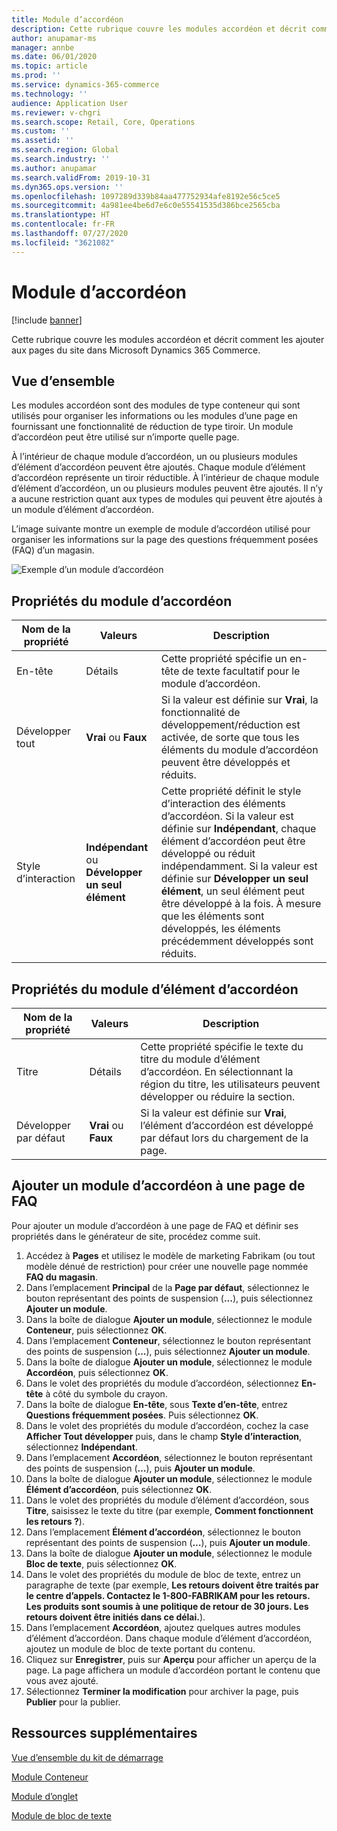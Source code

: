 ```yaml
---
title: Module d’accordéon
description: Cette rubrique couvre les modules accordéon et décrit comment les ajouter aux pages du site dans Microsoft Dynamics 365 Commerce.
author: anupamar-ms
manager: annbe
ms.date: 06/01/2020
ms.topic: article
ms.prod: ''
ms.service: dynamics-365-commerce
ms.technology: ''
audience: Application User
ms.reviewer: v-chgri
ms.search.scope: Retail, Core, Operations
ms.custom: ''
ms.assetid: ''
ms.search.region: Global
ms.search.industry: ''
ms.author: anupamar
ms.search.validFrom: 2019-10-31
ms.dyn365.ops.version: ''
ms.openlocfilehash: 1097289d339b84aa477752934afe8192e56c5ce5
ms.sourcegitcommit: 4a981ee4be6d7e6c0e55541535d386bce2565cba
ms.translationtype: HT
ms.contentlocale: fr-FR
ms.lasthandoff: 07/27/2020
ms.locfileid: "3621082"
---
```

# <a name="accordion-module"></a>Module d’accordéon

[!include [banner](includes/banner.md)]

Cette rubrique couvre les modules accordéon et décrit comment les ajouter aux pages du site dans Microsoft Dynamics 365 Commerce.

## <a name="overview"></a>Vue d’ensemble

Les modules accordéon sont des modules de type conteneur qui sont utilisés pour organiser les informations ou les modules d’une page en fournissant une fonctionnalité de réduction de type tiroir. Un module d’accordéon peut être utilisé sur n’importe quelle page.

À l’intérieur de chaque module d’accordéon, un ou plusieurs modules d’élément d’accordéon peuvent être ajoutés. Chaque module d’élément d’accordéon représente un tiroir réductible. À l’intérieur de chaque module d’élément d’accordéon, un ou plusieurs modules peuvent être ajoutés. Il n’y a aucune restriction quant aux types de modules qui peuvent être ajoutés à un module d’élément d’accordéon.

L’image suivante montre un exemple de module d’accordéon utilisé pour organiser les informations sur la page des questions fréquemment posées (FAQ) d’un magasin.

![Exemple d’un module d’accordéon](./media/ecommerce-accordion.PNG)

## <a name="accordion-module-properties"></a>Propriétés du module d’accordéon

| Nom de la propriété | Valeurs | Description |
|---------------|--------|-------------|
| En-tête | Détails | Cette propriété spécifie un en-tête de texte facultatif pour le module d’accordéon. |
| Développer tout | **Vrai** ou **Faux** | Si la valeur est définie sur **Vrai**, la fonctionnalité de développement/réduction est activée, de sorte que tous les éléments du module d’accordéon peuvent être développés et réduits. |
| Style d’interaction | **Indépendant** ou **Développer un seul élément** | Cette propriété définit le style d’interaction des éléments d’accordéon. Si la valeur est définie sur **Indépendant**, chaque élément d’accordéon peut être développé ou réduit indépendamment. Si la valeur est définie sur **Développer un seul élément**, un seul élément peut être développé à la fois. À mesure que les éléments sont développés, les éléments précédemment développés sont réduits. |

## <a name="accordion-item-module-properties"></a>Propriétés du module d’élément d’accordéon

| Nom de la propriété | Valeurs | Description |
|----------------|--------|-------------|
| Titre | Détails | Cette propriété spécifie le texte du titre du module d’élément d’accordéon. En sélectionnant la région du titre, les utilisateurs peuvent développer ou réduire la section. |
| Développer par défaut | **Vrai** ou **Faux** | Si la valeur est définie sur **Vrai**, l’élément d’accordéon est développé par défaut lors du chargement de la page. |

## <a name="add-an-accordion-module-to-a-faq-page"></a>Ajouter un module d’accordéon à une page de FAQ

Pour ajouter un module d’accordéon à une page de FAQ et définir ses propriétés dans le générateur de site, procédez comme suit.

1. Accédez à **Pages** et utilisez le modèle de marketing Fabrikam (ou tout modèle dénué de restriction) pour créer une nouvelle page nommée **FAQ du magasin**.
1. Dans l’emplacement **Principal** de la **Page par défaut**, sélectionnez le bouton représentant des points de suspension (**...**), puis sélectionnez **Ajouter un module**.
1. Dans la boîte de dialogue **Ajouter un module**, sélectionnez le module **Conteneur**, puis sélectionnez **OK**.
1. Dans l’emplacement **Conteneur**, sélectionnez le bouton représentant des points de suspension (**...**), puis sélectionnez **Ajouter un module**.
1. Dans la boîte de dialogue **Ajouter un module**, sélectionnez le module **Accordéon**, puis sélectionnez **OK**.
1. Dans le volet des propriétés du module d’accordéon, sélectionnez **En-tête** à côté du symbole du crayon.
1. Dans la boîte de dialogue **En-tête**, sous **Texte d’en-tête**, entrez **Questions fréquemment posées**. Puis sélectionnez **OK**.
1. Dans le volet des propriétés du module d’accordéon, cochez la case **Afficher Tout développer** puis, dans le champ **Style d’interaction**, sélectionnez **Indépendant**.
1. Dans l’emplacement **Accordéon**, sélectionnez le bouton représentant des points de suspension (**…**), puis **Ajouter un module**.
1. Dans la boîte de dialogue **Ajouter un module**, sélectionnez le module **Élément d’accordéon**, puis sélectionnez **OK**.
1. Dans le volet des propriétés du module d’élément d’accordéon, sous **Titre**, saisissez le texte du titre (par exemple, **Comment fonctionnent les retours ?**).
1. Dans l’emplacement **Élément d’accordéon**, sélectionnez le bouton représentant des points de suspension (**…**), puis **Ajouter un module**.
1. Dans la boîte de dialogue **Ajouter un module**, sélectionnez le module **Bloc de texte**, puis sélectionnez **OK**.
1. Dans le volet des propriétés du module de bloc de texte, entrez un paragraphe de texte (par exemple, **Les retours doivent être traités par le centre d’appels. Contactez le 1-800-FABRIKAM pour les retours. Les produits sont soumis à une politique de retour de 30 jours. Les retours doivent être initiés dans ce délai.**).
1. Dans l’emplacement **Accordéon**, ajoutez quelques autres modules d’élément d’accordéon. Dans chaque module d’élément d’accordéon, ajoutez un module de bloc de texte portant du contenu.
1. Cliquez sur **Enregistrer**, puis sur **Aperçu** pour afficher un aperçu de la page. La page affichera un module d’accordéon portant le contenu que vous avez ajouté.
1. Sélectionnez **Terminer la modification** pour archiver la page, puis **Publier** pour la publier.

## <a name="additional-resources"></a>Ressources supplémentaires

[Vue d’ensemble du kit de démarrage](starter-kit-overview.md)

[Module Conteneur](add-container-module.md)

[Module d’onglet](add-tab.md)

[Module de bloc de texte](add-content-rich-block.md)
